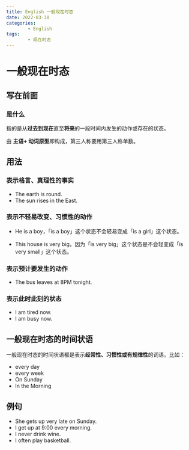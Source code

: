 ```yaml
---
title: English 一般现在时态
date: 2022-03-30
categories:
        - English
tags:
        - 现在时态
---
```


# 一般现在时态

## 写在前面

### 是什么

指的是从**过去到现在**直至**将来**的一段时间内发生的动作或存在的状态。

由 **主语+ 动词原型**即构成，第三人称要用第三人称单数。

## 用法

### 表示格言、真理性的事实

- The earth is round.
- The sun rises in the East.

### 表示不轻易改变、习惯性的动作

- He is a boy，「is a boy」这个状态不会轻易变成「is a girl」这个状态。

- This house is very big，因为「is very big」这个状态是不会轻变成「is very small」这个状态。

### 表示预计要发生的动作

- The bus leaves at 8PM tonight.

### 表示此时此刻的状态

- I am tired now.
- I am busy now.

## 一般现在时态的时间状语

一般现在时态的时间状语都是表示**经常性、习惯性或有规律性**的词语。比如：

- every day
- every week
- On Sunday
- In the Morning

## 例句

- She gets up very late on Sunday.
- I get up at 9:00 every morning.
- I never drink wine.
- I often play basketball.
